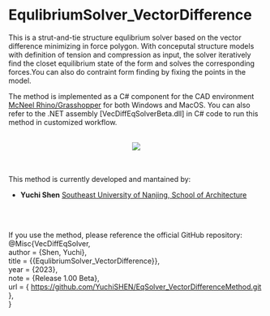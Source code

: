 # EqulibriumSolver_VectorDifference

This is a strut-and-tie structure equlibrium solver based on the vector difference minimizing in force polygon. With conceputal structure models with definition of tension and compression as input, the solver iteratively find the closet equilibrium state of the form and solves the corresponding forces.You can also do contraint form finding by fixing the points in the model.

 The method is implemented as a C# component for the CAD environment [McNeel Rhino/Grasshopper](https://www.rhino3d.com/) for both Windows and MacOS.
 You can also refer to the .NET assembly [VecDiffEqSolverBeta.dll] in C# code to run this method in customized workflow.
<br>
<br>

<div align="center">
<img src="https://github.com/YuchiSHEN/EqSolver_VectorDifferenceMethod/blob/5e0e550f401641ab598b3d6bc58817c41dee7a80/png/lattice.png">
</div>

<br>
<br>

This method is currently developed and mantained by:
- __Yuchi Shen__ [Southeast University of Nanjing, School of Architecture](http://arch.seu.edu.cn/jz_en/main.htm)
<br>
<br>

If you use the method, please reference the official GitHub repository: <br>
@Misc{VecDiffEqSolver, <br>
author = {Shen, Yuchi}, <br>
title = {{EqulibriumSolver_VectorDifference}}, <br>
year = {2023}, <br>
note = {Release 1.00 Beta}, <br>
url = { https://github.com/YuchiSHEN/EqSolver_VectorDifferenceMethod.git }, <br>
}
<br>
<br>